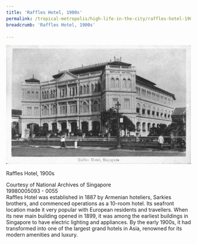 ```yaml
---
title: 'Raffles Hotel, 1900s'
permalink: /tropical-metropolis/high-life-in-the-city/raffles-hotel-1900s/
breadcrumb: 'Raffles Hotel, 1900s'

---
```



![Raffles Hotel, 1900s](/images/sub2-1-raffles-hotel.jpg)
<div class="custom-caption">
<div><p>Raffles Hotel, 1900s</p></div>
<div>Courtesy of National Archives of Singapore</div>
<div>19980005093 - 0055</div>
</div>
Raffles Hotel was established in 1887 by Armenian hoteliers, Sarkies brothers, and commenced operations as a 10-room hotel. Its seafront location made it very popular with European residents and travellers. When its new main building opened in 1899, it was among the earliest buildings in Singapore to have electric lighting and appliances. By the early 1900s, it had transformed into one of the largest grand hotels in Asia, renowned for its modern amenities and luxury.
